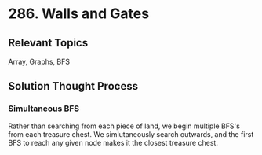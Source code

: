 # 286. Walls and Gates

## Relevant Topics

Array, Graphs, BFS

## Solution Thought Process
### Simultaneous BFS
Rather than searching from each piece of land, we begin multiple BFS's from each treasure chest. We simlutaneously search outwards, and the first BFS to reach any given node makes it the closest treasure chest.
